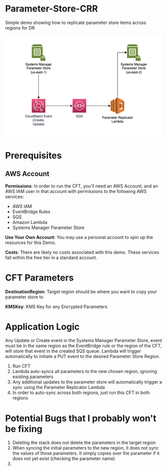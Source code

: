 # Parameter-Store-CRR
Simple demo showing how to replicate parameter store items across regions for DR

![Architecture Diagram](./Images/ArchitectureDiagram.png)


# Prerequisites

## AWS Account

**Permissions**: In order to run the CFT, you'll need an AWS Account, and an AWS IAM user in that account with permissions to the following AWS services:

- AWS IAM
- EventBridge Rules
- SQS
- Amazon Lambda
- Systems Manager Parameter Store

**Use Your Own Account**: You may use a personal account to spin up the resources for this Demo.

**Costs**: There are likely no costs associated with this demo. These services fall within the free tier in a standard account.


# CFT Parameters

**DestinationRegion**: Target region should be where you want to copy your parameter store to

**KMSKey**: KMS Key for any Encrypted Parameters


# Application Logic

Any Update or Create event in the Systems Manager Parameter Store, event must be in the same region as the EventBridge rule or the region of the CFT, will store that event in the created SQS queue. Lambda will trigger automatically to initiate a PUT event to the desired Parameter Store Region.

1. Run CFT
2. Lambda auto-syncs all parameters to the new chosen region, ignoring existing parameters
3. Any additional updates to the parameter store will automatically trigger a sync using the Parameter Replicator Lambda
4. In order to auto-sync across both regions, just run this CFT in both regions


# Potential Bugs that I probably won't be fixing

1. Deleting the stack does not delete the parameters in the target region
2. When syncing the initial parameters to the new region, it does not sync the values of those parameters. It simply copies over the parameter if it does not yet exist (checking the parameter name)
3.
